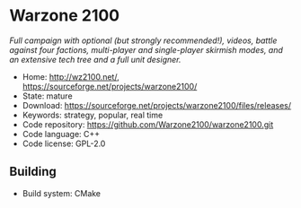 # Warzone 2100

_Full campaign with optional (but strongly recommended!), videos, battle against four factions, multi-player and single-player skirmish modes, and an extensive tech tree and a full unit designer._

- Home: http://wz2100.net/, https://sourceforge.net/projects/warzone2100/
- State: mature
- Download: https://sourceforge.net/projects/warzone2100/files/releases/
- Keywords: strategy, popular, real time
- Code repository: https://github.com/Warzone2100/warzone2100.git
- Code language: C++
- Code license: GPL-2.0

## Building

- Build system: CMake
